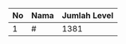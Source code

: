 | No | Nama            | Jumlah Level |
|----|-----------------|--------------|
| 1  | #    |    1381        |

